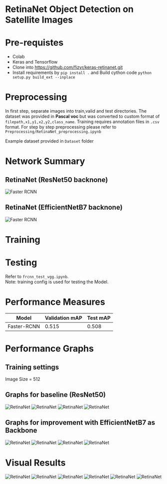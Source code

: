 # RetinaNet Object Detection on Satellite Images

# Pre-requistes
 - Colab
 - Keras and Tensorflow
 - Clone into https://github.com/fizyr/keras-retinanet.git
 - Install requirements by `pip install .` and Build cython code `python setup.py build_ext --inplace`
 
# Preprocessing
In first step, separate images into train,valid and test directories. The dataset was provided in <b>Pascal voc </b> but was converted to custom format
of `filepath,x1,y1,x2,y2,class_name`. Training requires annotation files in `.csv` format. For step by step preprocessing please refer to 
`Preprocessing/RetinaNet_preprocessing.ipynb` <br />

Example dataset provided in `Dataset` folder

# Network Summary
## RetinaNet (ResNet50 backnone)
![Faster RCNN](Summary/model_plot_retinaNet_resnet50.png)
## RetinaNet (EfficientNetB7 backnone)
![Faster RCNN](Summary/RetinaNet_model_plot_effNetB7_backbone.png)

# Training


# Testing
Refer to `frcnn_test_vgg.ipynb`. <br />
Note: training config is used for testing the Model.

# Performance Measures
Model | Validation mAP | Test mAP
------------ | ------------- | -------------
Faster-RCNN | 0.515 | 0.508

# Performance Graphs
## Training settings


Image Size = 512

## Graphs for baseline (ResNet50)
![RetinaNet](Graphs/baseline/1.PNG)
![RetinaNet](Graphs/baseline/2.PNG)
![RetinaNet](Graphs/baseline/3.PNG)
![RetinaNet](Graphs/baseline/4.PNG)

## Graphs for improvement with EfficientNetB7 as Backbone
![RetinaNet](Graphs/EfficientNet(backbone)/1.PNG)
![RetinaNet](Graphs/EfficientNet(backbone)/2.PNG)
![RetinaNet](Graphs/EfficientNet(backbone)/3.PNG)
![RetinaNet](Graphs/EfficientNet(backbone)/4.PNG)


# Visual Results
![RetinaNet](images/1.png)
![RetinaNet](images/2.png)
![RetinaNet](images/3.png)
![RetinaNet](images/4.png)
![RetinaNet](images/5.png)
![RetinaNet](images/6.png)
